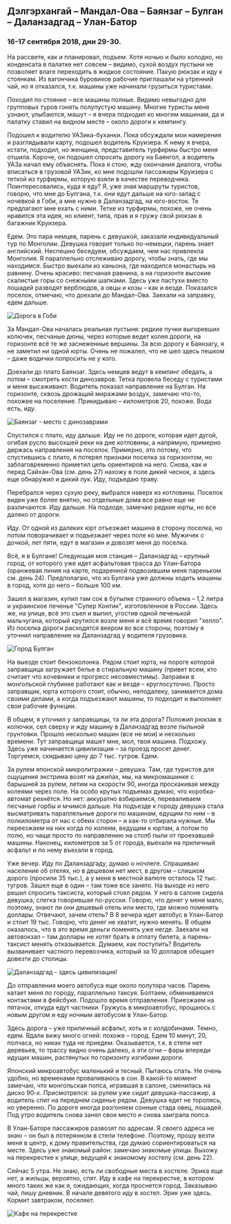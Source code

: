 ## Дэлгэрхангай – Мандал-Ова – Баянзаг – Булган – Даланзадгад – Улан-Батор

### 16-17 сентября 2018, дни 29-30.

На рассвете, как и планировал, подъем. Хотя ночью и было холодно, но конденсата в палатке нет совсем – видимо, сухой воздух пустыни не позволяет влаге переходить в жидкое состояние. Пакую рюкзак и иду к стоянкам. Из вагончика буровиков рабочие приглашали на утренний чай, но я отказался, т.к. машины уже начинали грузиться туристами.

Походил по стоянке – все машины полные. Видимо невыгодно для групповых туров гонять полупустую машину. Многие туристы меня узнают, улыбаются, машут – я вчера подходил ко многим машинам, да и палатку ставил на видном месте – около дороги к кемпингу.

Подошел к водителю УАЗика-буханки. Пока обсуждали мои намерения и разглядывали карту, подошел водитель Круизера. К нему я вчера, кстати, подходил, но женщина, представитель турфирмы быстро меня отшила. Короче, он подошел спросить дорогу на Баянгол, а водитель УАЗа начал ему объяснять. Пока я стою, жду окончания диалога, чтобы вписаться в грузовой УАЗик, ко мне подошли пассажиры Круизера с теткой из турфирмы, которую взяли в качестве переводчика. Поинтересовались, куда я еду? Я, уже зная маршруты туристов, говорю, что мне до Булгана, т.к. они едут дальше на юго-запад с ночевкой в Гоби, а мне нужно в Даланзадгад, на юго-восток. Те предлагают мне ехать с ними. Тетке из турфирмы, похоже, не очень нравится эта идея, но клиент, типа, прав и я гружу свой рюкзак в багажник Круизера.

Едем. Это пара немцев, парень с девушкой, заказали индивидуальный тур по Монголии. Девушка говорит только по-немецки, парень знает английский. Неспешно беседуем, обсуждаем, чем нас привлекла Монголия. Я параллельно отслеживаю дорогу, чтобы знать, где мы находимся. Быстро выехали из каньона, где находился монастырь на равнину. Очень красиво: песчаная равнина, а на горизонте высокие скалистые горы со снежными шапками. Здесь уже пастухи вместо лошадей разводят верблюдов, а овцы и козы – как и везде. Показался поселок, отмечаю, что доехали до Мандал-Ова. Заехали на заправку, едем дальше.

![Дорога в Гоби](../images/053.jpg)

За Мандал-Ова началась реальная пустыня: редкие пучки выгоревших колючек, песчаные дюны, через которые ведет колея дороги, на горизонте всё те же заснеженные вершины. За всю дорогу к Баянзагу, я не заметил ни одной юрты. Очень не пожалел, что не шел здесь пешком – даже водички попросить не у кого.

Доехали до плато Баянзаг. Здесь немцев ведут в кемпинг обедать, а потом – смотреть кости динозавров. Тетка провела беседу с туристами и меня высаживают. Водитель показал направление на Булган. На горизонте, сквозь дрожащий миражами воздух, замечаю что-то, похожее на поселение. Прикидываю – километров 20, похоже. Вода есть, иду.

![Баянзаг - место с динозаврами](../images/054.jpg)

Спустился с плато, иду дальше. Иду не по дороге, которая идет дугой, огибая русло высохшей реки на дне котловины, а напрямую, примерно держась направления на поселок. Примерно, это потому, что спустившись с плато, я потерял признаки поселка за горизонтом, но заблаговременно приметил цепь ориентиров на него. Снова, как и перед Сайхан-Ова (см. день 27) нахожу в поле дикий чеснок, а здесь еще обнаружил и дикий лук. Иду, подъедаю траву.

Перебрался через сухую реку, выбрался наверх из котловины. Поселок виден уже более внятно, но отдельные дома все равно еще не различаются. Иду дальше. На подходе, замечаю редкие юрты, но все далеко от дороги.

Иду. От одной из далеких юрт отъезжает машина в сторону поселка, но потом поворачивает и подъезжает через поле ко мне. Мужичек с дочкой, лет пяти, едут в магазин и довозят меня до поселка.

Всё, я в Булгане! Следующая моя станция – Даланзадгад – крупный город, от которого уже идет асфальтовая трасса до Улан-Батора (оранжевая линия на карте, подаренной подвозившим меня пареньком см. день 24). Предполагаю, что из Булгана уже должны ходить машины в город, хотя до него – больше 100 км.

Зашел в магазин, купил там сок в бутылке странного объема – 1,2 литра и украинское печенье "Супер Контик", изготовленное в России. Здесь же, на улице, всё это съел и выпил, угостив одной печенькой мальчугана, который крутился возле меня и всё время говорил "хелло". Из поселка дороги расходятся веером во все стороны, поэтому я уточнил направление на Даланзадгад у водителя грузовика.

![Город Булган](../images/055.png)

На выезде стоит бензоколонка. Рядом стоит юрта, на пороге которой заправщица загружает белье в стиральную машину (привет всем, кто считает что кочевники и прогресс несовместимы). Заправки в монгольской глубинке работают как и везде – круглосуточно. Просто заправщик, юрта которого стоит, обычно, неподалеку, занимается дома своими делами, а когда подъезжают машины, то подходит и выполняет свои рабочие функции.

В общем, я уточнил у заправщицы, та ли эта дорога? Положил рюкзак в колючки, сел сверху и жду машину в Даланзадгад возле пыльной грунтовки. Прошло несколько машин (все не мои) и несколько времени. Тут заправщица машет мне, мол, твоя машина. Подхожу. Здесь уже начинается цивилизация – за проезд просят денег. Торгуемся, скидываю цену до 7 тыс. тугров. Едем.

За рулем японской микролитражки – девушка. Там, где туристов для ощущения экстрима возят на джипах, мы, на микромашинке с барышней за рулем, летим на скорости 90, иногда проскакивая между колеями через поле. На особо крутых подъемах думаю, что коробка-автомат рехнётся. Но нет: аккуратно взбираемся, переваливаем песчаные горбы и мчимся дальше. На подъезде к городу девушка стала высматривать параллельные дороги по машинам, едущим по ним – в полкилометра от нас с обеих сторон – и как-то отбирала нужные. Мы переезжаем на них когда по колеям, ведущим к юртам, а потом по полю, но чаще просто по направлению на столб пыли от проехавшей машины. Наконец, километров за 5 от города, выехали на приличный асфальт и по нему въехали в город.

Уже вечер. Иду по Даланзадгаду, думаю о ночлеге. Спрашиваю население об отелях, но в дешевом нет мест, в другом – слишком дорого (просили 35 тыс.), а у меня в местной валюте осталось 12 тыс. тугров. Зашел еще в один – там тоже все занято. На выходе из него решил спросить таксиста, который стоял рядом. У него в салоне сидела девушка, слегка говорившая по-русски. Говорю, что денег у меня мало, поэтому, знают ли они дешевый отель или место, где можно поменять доллары. Отвечают, зачем отель? В 8 вечера идет автобус в Улан-Батор и стоит 19 тыс. Говорю, что денег не хватит, нужно менять. В общем оказалось, что в это время деньги поменять уже негде. Заехали на автовокзал – там доллары не хотят брать в оплату билета, а парень-таксист менять отказывается. Думаем, как поступить? Водитель вызванивает частного перевозчика, который за 10 долларов обещает довезти до столицы.

![Даланзадгад - здесь цивилизация!](../images/056.png)

До отправления моего автобуса еще около полутора часов. Парень катает меня по городу, параллельно таксуя. Болтаем, обмениваемся контактами в фейсбуке. Подошло время отправления. Приезжаем на пятачок, откуда едут частники. Гружусь в микроавтобус, прощаюсь с новым другом и еду ночным автобусом в Улан-Батор.

Здесь дорога – уже приличный асфальт, хоть и с колдобинами. Темно, едем. Вдали вижу много огней: похоже – город. Едем 10 минут, 20, полчаса, но никак туда не приедем. Оказывается, т.к. в степи нет деревьев, то трассу видно очень далеко, а эти огни – фары впереди идущих машин, растянутых по горизонту изгибами дороги.

Японский микроавтобус маленький и тесный. Пытаюсь спать. Не очень удобно, но временами проваливаюсь в сон. В какой-то момент замечаю, что монгольская попса, игравшая в салоне, сменилась на диско 90-х. Присмотрелся: за рулем уже сидит девушка-пассажир, а водитель спит на переднем сиденье рядом. Девушка едет не торопясь, но уверенно. По дороге иногда разгоняем сонные стада овец, лошадей. Под утро водитель снова занял свое место и снова заиграла попса.

В Улан-Баторе пассажиров развозят по адресам. Я своего адреса не знаю – он был в потерянном в степи телефоне. Поэтому, прошу везти меня в центр, к дому правительства, где думаю сориентироваться на месте. Здесь уже знакомый район: замечаю знакомые улицы. Выхожу на перекрестке к улице, ведущей к знакомому хостелу (см. день 22).

Сейчас 5 утра. Не знаю, есть ли свободные места в хостеле. Эрика еще нет, а жильцы, вероятно, спят. Иду в кафе на перекрестке, в котором много таких же как я, ожидающих, когда проснется город. Заказываю чай, пишу дневник. В начале девятого иду в хостел. Эрик уже здесь. Кормит завтраком, поселяет.

![Кафе на перекрестке](../images/057.png)